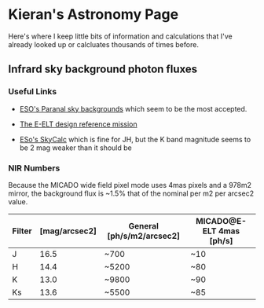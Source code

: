 # Kieran's Astronomy Page

Here's where I keep little bits of information and calculations that I've 
already looked up or calcluates thousands of times before.

## Infrard sky background photon fluxes

### Useful Links

* [ESO's Paranal sky backgrounds](https://www.eso.org/gen-fac/pubs/astclim/paranal/skybackground/)
which seem to be the most accepted.

* [The E-ELT design reference mission ]()

* [ESo's SkyCalc](https://www.eso.org/observing/etc/bin/gen/form?INS.MODE=swspectr+INS.NAME=SKYCALC)
which is fine for JH, but the K band magnitude seems to be 2 mag weaker than it
should be

### NIR Numbers

Because the MICADO wide field pixel mode uses 4mas pixels and a 978m2 mirror, 
the background flux is ~1.5% that of the nominal per m2 per arcsec2 value.

| Filter | [mag/arcsec2] | General [ph/s/m2/arcsec2] | MICADO@E-ELT 4mas [ph/s] |
|----|------|------|----|
| J  | 16.5 | ~700  | ~10 |
| H  | 14.4 | ~5200 | ~80 |
| K  | 13.0 | ~9800 | ~90 |
| Ks | 13.6 | ~5500 | ~85 |

